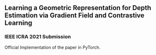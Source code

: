## Learning a Geometric Representation for Depth Estimation via Gradient Field and Contrastive Learning

### IEEE ICRA 2021 Submission 
Official Implementation of the paper in PyTorch.
